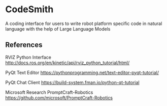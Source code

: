 # CodeSmith
A coding interface for users to write robot platform specific code in natural language with the help of Large Language Models


## References

RVIZ Python Interface
http://docs.ros.org/en/kinetic/api/rviz_python_tutorial/html/

PyQt Text Editor
https://pythonprogramming.net/text-editor-pyqt-tutorial/

PyQt Chat Client
https://build-system.fman.io/python-qt-tutorial

Microsoft Research PromptCraft-Robotics
https://github.com/microsoft/PromptCraft-Robotics
